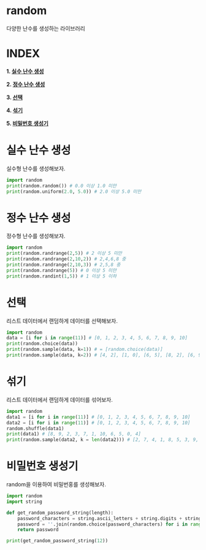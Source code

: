 # random

다양한 난수를 생성하는 라이브러리

# **INDEX**

**1. [실수 난수 생성](#실수-난수-생성)**

**2. [정수 난수 생성](#정수-난수-생성)**

**3. [선택](#선택)**

**4. [섞기](#섞기)**

**5. [비밀번호 생성기](#비밀번호-생성기)**


# **실수 난수 생성**

실수형 난수를 생성해보자.

```py
import random
print(random.random()) # 0.0 이상 1.0 미만
print(random.uniform(2.0, 5.0)) # 2.0 이상 5.0 미만
```


# **정수 난수 생성**

정수형 난수를 생성해보자.

```py
import random
print(random.randrange(2,5)) # 2 이상 5 미만
print(random.randrange(2,10,2)) # 2,4,6,8 중
print(random.randrange(2,10,3)) # 2,5,8 중
print(random.randrange(5)) # 0 이상 5 미만
print(random.randint(1,5)) # 1 이상 5 이하
```


# **선택**

리스트 데이터에서 랜덤하게 데이터를 선택해보자.

```py
import random
data = [i for i in range(11)] # [0, 1, 2, 3, 4, 5, 6, 7, 8, 9, 10]
print(random.choice(data))
print(random.sample(data, k=1)) # = [random.choice(data)]
print(random.sample(data, k=2)) # [4, 2], [1, 0], [6, 5], [8, 2], [6, 9], ...
```


# **섞기**

리스트 데이터에서 랜덤하게 데이터를 섞어보자.

```py
import random
data1 = [i for i in range(11)] # [0, 1, 2, 3, 4, 5, 6, 7, 8, 9, 10]
data2 = [i for i in range(11)] # [0, 1, 2, 3, 4, 5, 6, 7, 8, 9, 10]
random.shuffle(data1)
print(data1) # [8, 9, 2, 3, 7, 1, 10, 6, 5, 0, 4]
print(random.sample(data2, k = len(data2))) # [2, 7, 4, 1, 8, 5, 3, 9, 0, 10, 6]
```


# **비밀번호 생성기**

random을 이용하여 비밀번홍를 생성해보자.

```py
import random
import string

def get_random_password_string(length):
    password_characters = string.ascii_letters + string.digits + string.punctuation # 영문자 + 숫자 + 문장부호(특수문자)
    password = ''.join(random.choice(password_characters) for i in range(length))
    return password

print(get_random_password_string(12))
```